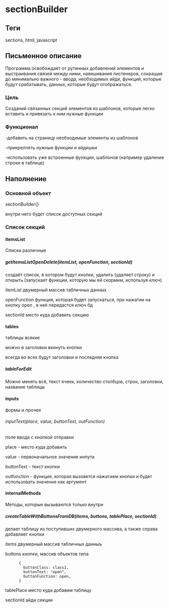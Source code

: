 # sectionBuilder

## Теги

sections, html, javascript

## Письменное описание

Программа освобождает от рутинных добавлений элементов и выстраивания связей между ними, навешивания листенеров, сокращая до минимально важного - ввода, необходимых айди, функций, которые будут срабатывать, данных, которые будут отображаться.

### Цель

Созданий связанных секций элементов из шаблонов, которые легко вставить и привязать к ним нужные функции

### Функционал

-добавить на страницу необходимые элементы из шаблонов

-прикрелпять нужные функции и айдишки

-использовать уже встроенные функции, шаблонов (например удаление строки в таблице)

## Наполнение

### Основной объект

sectionBuilder{}

внутри него будет список доступных секций

### Список секций

#### itemsList

Списки различные

##### getItemsListOpenDelete(itemList, openFunction, sectionId)

создаёт список, в котором будут кнопки, удалить (удаляет строку) и открыть (запускает функции, которую мы ей скормим, используя ключ)

itemList двумерный массив табличных данных

openFunction функция, которая будет запускаться, при нажатии на кнопку open , в неё передастся ключ бд

sectionId место куда добавить секцию

#### tables

таблицы всякие

можно в заголовки вкинуть кнопки

всегда во всех будут заголовки и последняя кнопка

##### tableForEdit

Можно менять всё, текст ячеек, количество столбцов, строк, заголовки, название таблицы

#### inputs

формы и прочее

###### inputText(place, value, buttonText, outFunction)

поле ввода с кнопкой отправки

place - место куда добавить

value - первоначальное значение инпута

buttonText - текст кнопки

outfunction - функция, которая вызовется нажатием кнопки и будет использовать значение как аргумент

#### internalMethods

Методы, которые вызываются только внутри

##### createTableWithButtonsFromDB(items, buttons, tablePlace, sectionId)

делает таблицу из поступивших двумерного массива, а также справа добавляет кнопки

items двумерный массив табличных данныъ

buttons кнопки, массив объектов типа

          {
            buttonClass: class1,
            buttonText: "open",
            buttonFunction: open,
          }

tablePlace место куда добавим таблицу

sectionId айди секции
